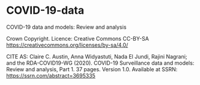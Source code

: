 # COVID-19-data
COVID-19 data and models: Review and analysis

Crown Copyright.
Licence: Creative Commons CC-BY-SA https://creativecommons.org/licenses/by-sa/4.0/

CITE AS: 	Claire C. Austin, Anna Widyastuti, Nada El Jundi, Rajini Nagrani; and the RDA-COVID19-WG (2020). COVID-19 Surveillance data and models: Review and analysis, Part 1. 37 pages. Version 1.0. Available at SSRN: https://ssrn.com/abstract=3695335  
